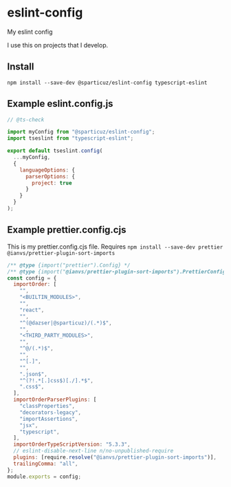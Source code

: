 # eslint-config

My eslint config

I use this on projects that I develop.

## Install

`npm install --save-dev @sparticuz/eslint-config typescript-eslint`

## Example eslint.config.js

```js
// @ts-check

import myConfig from "@sparticuz/eslint-config";
import tseslint from "typescript-eslint";

export default tseslint.config(
  ...myConfig,
  {
    languageOptions: {
      parserOptions: {
        project: true
      }
    }
  }
);
```

## Example prettier.config.cjs

This is my prettier.config.cjs file. Requires `npm install --save-dev prettier @ianvs/prettier-plugin-sort-imports`

```js
/** @type {import("prettier").Config} */
/** @type {import("@ianvs/prettier-plugin-sort-imports").PrettierConfig} */
const config = {
  importOrder: [
    "",
    "<BUILTIN_MODULES>",
    "",
    "react",
    "",
    "^(@dazser|@sparticuz)/(.*)$",
    "",
    "<THIRD_PARTY_MODULES>",
    "",
    "^@/(.*)$",
    "",
    "^[.]",
    "",
    ".json$",
    "^(?!.*[.]css$)[./].*$",
    ".css$",
  ],
  importOrderParserPlugins: [
    "classProperties",
    "decorators-legacy",
    "importAssertions",
    "jsx",
    "typescript",
  ],
  importOrderTypeScriptVersion: "5.3.3",
  // eslint-disable-next-line n/no-unpublished-require
  plugins: [require.resolve("@ianvs/prettier-plugin-sort-imports")],
  trailingComma: "all",
};
module.exports = config;
```
